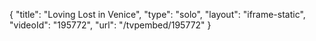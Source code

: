 {
    "title": "Loving Lost in Venice",
    "type": "solo",
    "layout": "iframe-static",
    "videoId": "195772",
    "url": "\/tvpembed\/195772"
}